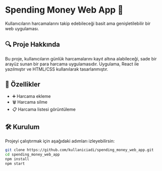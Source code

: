 # Spending Money Web App 💸

Kullanıcıların harcamalarını takip edebileceği basit ama genişletilebilir bir web uygulaması.

## 🔍 Proje Hakkında

Bu proje, kullanıcıların günlük harcamalarını kayıt altına alabileceği, sade bir arayüz sunan bir para harcama uygulamasıdır. Uygulama, React ile yazılmıştır ve HTML/CSS kullanılarak tasarlanmıştır.

## 🚀 Özellikler

- ➕ Harcama ekleme
- 🗑️ Harcama silme
- 📋 Harcama listesi görüntüleme

## 🛠 Kurulum

Projeyi çalıştırmak için aşağıdaki adımları izleyebilirsin:

```bash
git clone https://github.com/kullaniciadi/spending_money_web_app.git
cd spending_money_web_app
npm install
npm start
